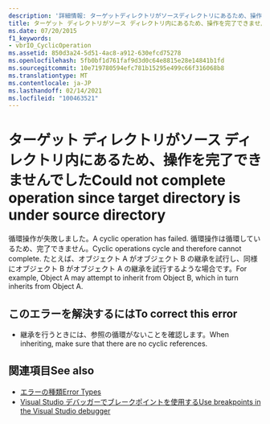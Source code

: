```yaml
---
description: '詳細情報: ターゲットディレクトリがソースディレクトリにあるため、操作を完了できませんでした'
title: ターゲット ディレクトリがソース ディレクトリ内にあるため、操作を完了できませんでした
ms.date: 07/20/2015
f1_keywords:
- vbrIO_CyclicOperation
ms.assetid: 850d3a24-5d51-4ac8-a912-630efcd75278
ms.openlocfilehash: 5fb0bf1d761faf9d3d0c64e8815e28e14841b1fd
ms.sourcegitcommit: 10e719780594efc781b15295e499c66f316068b8
ms.translationtype: MT
ms.contentlocale: ja-JP
ms.lasthandoff: 02/14/2021
ms.locfileid: "100463521"
---
```

# <a name="could-not-complete-operation-since-target-directory-is-under-source-directory"></a><span data-ttu-id="8547b-103">ターゲット ディレクトリがソース ディレクトリ内にあるため、操作を完了できませんでした</span><span class="sxs-lookup"><span data-stu-id="8547b-103">Could not complete operation since target directory is under source directory</span></span>

<span data-ttu-id="8547b-104">循環操作が失敗しました。</span><span class="sxs-lookup"><span data-stu-id="8547b-104">A cyclic operation has failed.</span></span> <span data-ttu-id="8547b-105">循環操作は循環しているため、完了できません。</span><span class="sxs-lookup"><span data-stu-id="8547b-105">Cyclic operations cycle and therefore cannot complete.</span></span> <span data-ttu-id="8547b-106">たとえば、オブジェクト A がオブジェクト B の継承を試行し、同様にオブジェクト B がオブジェクト A の継承を試行するような場合です。</span><span class="sxs-lookup"><span data-stu-id="8547b-106">For example, Object A may attempt to inherit from Object B, which in turn inherits from Object A.</span></span>  
  
## <a name="to-correct-this-error"></a><span data-ttu-id="8547b-107">このエラーを解決するには</span><span class="sxs-lookup"><span data-stu-id="8547b-107">To correct this error</span></span>  
  
- <span data-ttu-id="8547b-108">継承を行うときには、参照の循環がないことを確認します。</span><span class="sxs-lookup"><span data-stu-id="8547b-108">When inheriting, make sure that there are no cyclic references.</span></span>  
  
## <a name="see-also"></a><span data-ttu-id="8547b-109">関連項目</span><span class="sxs-lookup"><span data-stu-id="8547b-109">See also</span></span>

- [<span data-ttu-id="8547b-110">エラーの種類</span><span class="sxs-lookup"><span data-stu-id="8547b-110">Error Types</span></span>](../programming-guide/language-features/error-types.md)
- [<span data-ttu-id="8547b-111">Visual Studio デバッガーでブレークポイントを使用する</span><span class="sxs-lookup"><span data-stu-id="8547b-111">Use breakpoints in the Visual Studio debugger</span></span>](/visualstudio/debugger/using-breakpoints)
